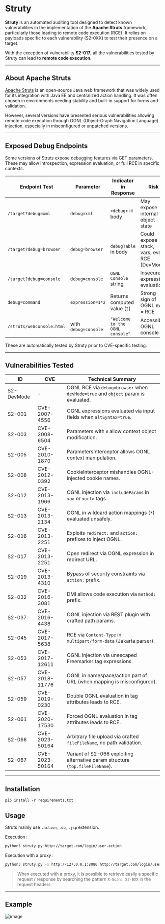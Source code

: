 # Struty

**Struty** is an automated auditing tool designed to detect known vulnerabilities in the implementation of the **Apache Struts** framework, particularly those leading to remote code execution (RCE). It relies on payloads specific to each vulnerability (S2-0XX) to test their presence on a target.

With the exception of vulnerability **S2-017**, all the vulnerabilities tested by Struty can lead to **remote code execution**.

---

## About Apache Struts

[Apache Struts](https://struts.apache.org/) is an open-source Java web framework that was widely used for its integration with Java EE and centralized action handling. It was often chosen in environments needing stability and built-in support for forms and validation.

However, several versions have presented serious vulnerabilities allowing remote code execution through OGNL (Object-Graph Navigation Language) injection, especially in misconfigured or unpatched versions.

---

## Exposed Debug Endpoints

Some versions of Struts expose debugging features via GET parameters. These may allow introspection, expression evaluation, or full RCE in specific contexts.

| Endpoint Test             | Parameter            | Indicator in Response           | Risk                                         |
| ------------------------- | -------------------- | ------------------------------- | -------------------------------------------- |
| `/target?debug=xml`       | `debug=xml`          | `<debug>` in body               | May expose internal object state             |
| `/target?debug=browser`   | `debug=browser`      | `debugTable` in body            | Could expose stack, vars, even RCE (DevMode) |
| `/target?debug=console`   | `debug=console`      | `OGNL Console` string           | Insecure expression evaluation               |
| `debug=command`           | `expression=1*2`     | Returns computed value (`2`)    | Strong sign of OGNL eval = RCE               |
| `/struts/webconsole.html` | with `debug=console` | `"Welcome to the OGNL console"` | Accessible OGNL console                      |

These are automatically tested by Struty prior to CVE-specific testing.

---

## Vulnerabilities Tested

| ID         | CVE            | Technical Summary                                                                 |
| ---------- | -------------- | --------------------------------------------------------------------------------- |
| S2-DevMode | -              | OGNL RCE via `debug=browser` when `devMode=true` and `object` param is evaluated. |
| S2-001     | CVE-2007-4556  | OGNL expressions evaluated via input fields when `altSyntax=true`.                |
| S2-003     | CVE-2008-6504  | Parameters with `#` allow context object modification.                            |
| S2-005     | CVE-2010-1870  | ParametersInterceptor allows OGNL context manipulation.                           |
| S2-008     | CVE-2012-0392  | CookieInterceptor mishandles OGNL-injected cookie names.                          |
| S2-012     | CVE-2013-1966  | OGNL injection via `includeParams` in `<a>` or `<url>` tags.                      |
| S2-013     | CVE-2013-2134  | OGNL in wildcard action mappings (`*`) evaluated unsafely.                        |
| S2-016     | CVE-2013-2251  | Exploits `redirect:` and `action:` prefixes to inject OGNL.                       |
| S2-017     | CVE-2013-2251  | Open redirect via OGNL expression in redirect URL.                                |
| S2-019     | CVE-2013-4310  | Bypass of security constraints via `action:` prefix.                              |
| S2-032     | CVE-2016-3081  | DMI allows code execution via `method:` prefix.                                   |
| S2-037     | CVE-2016-4438  | OGNL injection via REST plugin with crafted path params.                          |
| S2-045     | CVE-2017-5638  | RCE via `Content-Type` in `multipart/form-data` (Jakarta parser).                 |
| S2-053     | CVE-2017-12611 | OGNL injection via unescaped Freemarker tag expressions.                          |
| S2-057     | CVE-2018-11776 | OGNL in namespace/action part of URL (when mapping is misconfigured).             |
| S2-059     | CVE-2019-0230  | Double OGNL evaluation in tag attributes leads to RCE.                            |
| S2-061     | CVE-2020-17530 | Forced OGNL evaluation in tag attributes leads to RCE.                            |
| S2-066     | CVE-2023-50164 | Arbitrary file upload via crafted `fileFileName`, no path validation.             |
| S2-067     | CVE-2023-50164 | Variant of S2-066 exploiting alternative param structure (`top.fileFileName`).    |

---

## Installation

```
pip install -r requirements.txt
```

## Usage

Struts mainly use `.action`, `.do`, `.jsp` extension.

Execution :

```bash
python3 struty.py http://target.com/login/user.action
```

Execution with a proxy :

```bash
python3 struty.py -x http://127.0.0.1:8080 http://target.com/login/user.action
```

> When executed with a proxy, it is possible to retrieve easily a specific request / response by searching the pattern `X-Scan: S2-0XX` in the request headers

---

## Example

![image](https://github.com/user-attachments/assets/7f9feaff-86ef-4149-b4e0-e72259bfe548)
